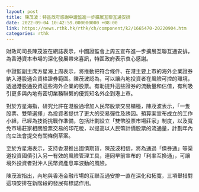 ```yaml
---
layout: post
title: 陳茂波：特區政府感謝中證監進一步擴展互聯互通安排
date: 2022-09-04 10:42:59.000000000 +08:00
link: https://news.rthk.hk/rthk/ch/component/k2/1665470-20220904.htm
categories: rthk
---
```


財政司司長陳茂波在網誌表示，中國證監會上周五宣布進一步擴展互聯互通安排，為香港資本市場的深化發展帶來喜訊，特區政府表示衷心感謝。

中證監副主席方星海上周表示，將推動把符合條件、在港主要上市的海外企業證券納入港股通合資格證券範圍。陳茂波認為，可以讓內地投資者在風險可控的環境，透過港股通投資這些海外企業的股票。有助提升這些證券的流動量和估值，有利吸引更多與內地有密切業務聯繫的優質知名外企到港上市。

對於方星海指，研究允許在港股通增加人民幣股票交易櫃檯，陳茂波表示，「一隻股票、雙幣選擇」為投資者提供了更大的交易彈性及誘因。預算案宣布成立的工作小組，已經為技術挑戰作準備，包括計劃設立「雙幣股票市場莊家」制度，以及寬免市場莊家相關股票交易的印花稅，以提高以人民幣計價股票的流通量，計劃年內向立法會提交有關條例草案。

至於方星海表示，支持香港推出國債期貨，陳茂波相信，將為通過「債券通」等渠道投資國債引入另一有效的風險管理工具，連同早前宣布的「利率互換通」，可讓境外投資者對沖人民幣資產息率波動的風險。

陳茂波指出，內地與香港金融市場的互聯互通安排一直在深化和拓寬，三項舉措對這項安排在新階段的發展有標誌作用。
